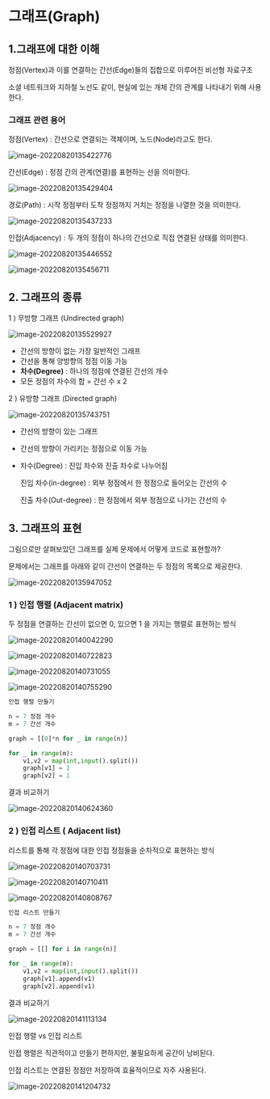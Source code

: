# 그래프(Graph)

## 1.그래프에 대한 이해

정점(Vertex)과 이를 연결하는 간선(Edge)들의 집합으로 이루어진 비선형 자료구조

소셜 네트워크와 지하철 노선도 같이, 현실에 있는 개체 간의 관계를 나타내기 위해 사용한다.



### 그래프 관련 용어

정점(Vertex) : 간선으로 연결되는 객체이며, 노드(Node)라고도 한다.

![image-20220820135422776](그래프(Graph).assets/image-20220820135422776.png)

간선(Edge) : 정점 간의 관계(연결)를 표현하는 선을 의미한다.

![image-20220820135429404](그래프(Graph).assets/image-20220820135429404.png)

경로(Path) : 시작 정점부터 도착 정점까지 거치는 정점을 나열한 것을 의미한다.

![image-20220820135437233](그래프(Graph).assets/image-20220820135437233.png)

인접(Adjacency) : 두 개의 정점이 하나의 간선으로 직접 연결된 상태를 의미한다.

![image-20220820135446552](그래프(Graph).assets/image-20220820135446552.png)

![image-20220820135456711](그래프(Graph).assets/image-20220820135456711.png)

## 2. 그래프의 종류

1 ) 무방향 그래프 (Undirected graph)

![image-20220820135529927](그래프(Graph).assets/image-20220820135529927.png)

- 간선의 방향이 없는 가장 일반적인 그래프
- 간선을 통해 양방향의 정점 이동 가능
- **차수(Degree)** : 하나의 정점에 연결된 간선의 개수
- 모든 정점의 차수의 합 = 간선 수 x 2

2 ) 유방향 그래프 (Directed graph)

![image-20220820135743751](그래프(Graph).assets/image-20220820135743751.png)

- 간선의 방향이 있는 그래프

- 간선의 방향이 가리키는 정점으로 이동 가능

- 차수(Degree) : 진입 차수와 진출 차수로 나누어짐

  진입 차수(in-degree) : 외부 정점에서 한 정점으로 들어오는 간선의 수

  진출 차수(Out-degree) : 한 정점에서 외부 정점으로 나가는 간선의 수



## 3. 그래프의 표현

그림으로만 살펴보았던 그래프를 실제 문제에서 어떻게 코드로 표현할까?

문제에서는 그래프를 아래와 같이 간선이 연결하는 두 정점의 목록으로 제공한다.

![image-20220820135947052](그래프(Graph).assets/image-20220820135947052.png)

### 1 ) 인접 행렬 (Adjacent matrix)

두 정점을 연결하는 간선이 없으면 0, 있으면 1 을 가지는 행렬로 표현하는 방식

![image-20220820140042290](그래프(Graph).assets/image-20220820140042290.png)

![image-20220820140722823](그래프(Graph).assets/image-20220820140722823.png)

![image-20220820140731055](그래프(Graph).assets/image-20220820140731055.png)

![image-20220820140755290](그래프(Graph).assets/image-20220820140755290.png)

```python
인접 행렬 만들기

n = 7 정점 개수
m = 7 간선 개수

graph = [[0]*n for _ in range(n)]

for _ in range(m):
    v1,v2 = map(int,input().split())
    graph[v1] = 1
    graph[v2] = 1
```

결과 비교하기

![image-20220820140624360](그래프(Graph).assets/image-20220820140624360.png)

### 2 ) 인접 리스트 ( Adjacent list)

리스트를 통해 각 정점에 대한 인접 정점들을 순차적으로 표현하는 방식

![image-20220820140703731](그래프(Graph).assets/image-20220820140703731.png)

![image-20220820140710411](그래프(Graph).assets/image-20220820140710411.png)

![image-20220820140808767](그래프(Graph).assets/image-20220820140808767.png)

```python
인접 리스트 만들기

n = 7 정점 개수
m = 7 간선 개수

graph = [[] for i in range(n)]

for _ in range(m):
    v1,v2 = map(int,input().split())
    graph[v1].append(v1)
    graph[v2].append(v1)
```

결과 비교하기

![image-20220820141113134](그래프(Graph).assets/image-20220820141113134.png)

인접 행렬 vs 인접 리스트

인접 행렬은 직관적이고 만들기 편하지만, 불필요하게 공간이 낭비된다.

인접 리스트는 연결된 정점만 저장하여 효율적이므로 자주 사용된다.

![image-20220820141204732](그래프(Graph).assets/image-20220820141204732.png)